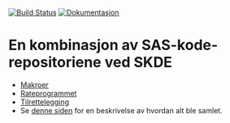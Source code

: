 [![Build Status](https://travis-ci.org/SKDE-Analyse/sas_codes.svg?branch=master)](https://travis-ci.org/SKDE-Analyse/sas_codes)
[![Dokumentasjon](https://img.shields.io/badge/Dokumentasjon--grey.svg)](https://skde-analyse.github.io/sas_codes)

# En kombinasjon av SAS-kode-repositoriene ved SKDE

- [Makroer](makroer)
- [Rateprogrammet](rateprogram)
- [Tilrettelegging](tilrettelegging)
- Se [denne siden](https://skde-analyse.github.io/sas_codes/monorepo) for en beskrivelse av hvordan alt ble samlet.
